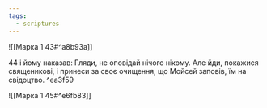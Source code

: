 ```yaml
---
tags:
  - scriptures
---
```


![[Марка 1 43#^a8b93a]]

44 і йому наказав: Гляди, не оповідай нічого нікому. Але йди, покажися священикові, і принеси за своє очищення, що Мойсей заповів, їм на свідоцтво. ^ea3f59

![[Марка 1 45#^e6fb83]]